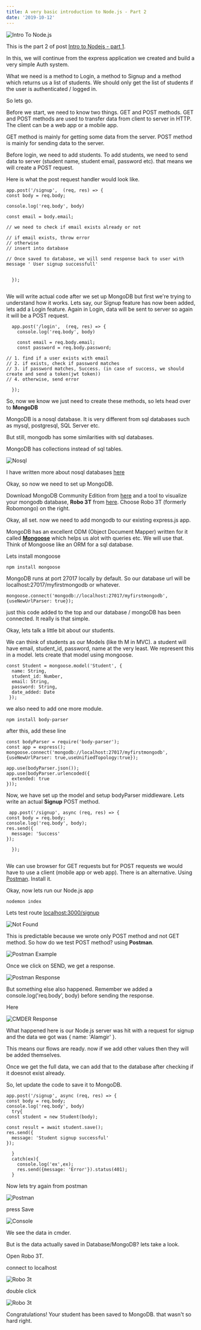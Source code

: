 ```yaml
---
title: A very basic introduction to Node.js - Part 2
date: '2019-10-12'
---
```


![Intro To Node.js](./node-js.png)

This is the part 2 of post [Intro to Nodejs - part 1](https://alamgirqazi.github.io/tech-blog/intro-to-nodejs-part-1/).

In this, we will continue from the express application we created and build a very simple Auth system.

What we need is a method to Login, a method to Signup and a method which returns us a list of students. We should only get the list of students if the user is authenticated / logged in.

So lets go.

Before we start, we need to know two things. GET and POST methods. GET and POST methods are used to transfer data from client to server in HTTP. The client can be a web app or a mobile app.

GET method is mainly for getting some data from the server. POST method is mainly for sending data to the server.

Before login, we need to add students. To add students, we need to send data to server (student name, student email, password etc). that means we will create a POST request.

Here is what the post request handler would look like.

```
app.post('/signup',  (req, res) => {
const body = req.body;

console.log('req.body', body)

const email = body.email;

// we need to check if email exists already or not

// if email exists, throw error
// otherwise
// insert into database

// Once saved to database, we will send response back to user with message ' User signup successfull'


  });


```

We will write actual code after we set up MongoDB but first we're trying to understand how it works. Lets say, our Signup feature has now been added, lets add a Login feature. Again in Login, data will be sent to server so again it will be a POST request.

```
  app.post('/login',  (req, res) => {
    console.log('req.body', body)

    const email = req.body.email;
    const password = req.body.password;

// 1. find if a user exists with email
// 2. if exists, check if password matches
// 3. if password matches, Success. (in case of success, we should create and send a token(jwt token))
// 4. otherwise, send error

  });
```

So, now we know we just need to create these methods, so lets head over to **MongoDB**

MongoDB is a nosql database. It is very different from sql databases such as mysql, postgresql, SQL Server etc.

But still, mongodb has some similarities with sql databases.

MongoDB has collections instead of sql tables.

![Nosql](./nosql.png)

I have written more about nosql databases [here](https://slides.com/alamgirqazi/nosql#/)

Okay, so now we need to set up MongoDB.

Download MongoDB Community Edition from [here](https://www.mongodb.com/download-center/community) and a tool to visualize your mongodb database, **Robo 3T** from [here](https://robomongo.org/download). Choose Robo 3T (formerly Robomongo) on the right.

Okay, all set. now we need to add mongodb to our existing express.js app.

MongoDB has an excellent ODM (Object Document Mapper) written for it called [**Mongoose**](https://mongoosejs.com/) which helps us alot with queries etc. We will use that. Think of Mongoose like an ORM for a sql database.

Lets install mongoose

```
npm install mongoose
```

MongoDB runs at port 27017 locally by default. So our database url will be localhost:27017/myfirstmongodb or whatever.

```
mongoose.connect('mongodb://localhost:27017/myfirstmongodb', {useNewUrlParser: true});
```

just this code added to the top and our database / mongoDB has been connected. It really is that simple.

Okay, lets talk a little bit about our students.

We can think of students as our Models (like th M in MVC). a student will have email, student_id, password, name at the very least. We represent this in a model. lets create that model using mongoose.

```
const Student = mongoose.model('Student', {
  name: String,
  student_id: Number,
  email: String,
  password: String,
  date_added: Date
 });

```

we also need to add one more module.

```
npm install body-parser
```

after this, add these line

```
const bodyParser = require('body-parser');
const app = express();
mongoose.connect('mongodb://localhost:27017/myfirstmongodb', {useNewUrlParser: true,useUnifiedTopology:true});

app.use(bodyParser.json());
app.use(bodyParser.urlencoded({
  extended: true
}));

```

Now, we have set up the model and setup bodyParser middleware. Lets write an actual **Signup** POST method.

```
 app.post('/signup', async (req, res) => {
const body = req.body;
console.log('req.body', body);
res.send({
  message: 'Success'
});

  });


```

We can use browser for GET requests but for POST requests we would have to use a client (mobile app or web app). There is an alternative. Using [Postman](https://www.getpostman.com/). Install it.

Okay, now lets run our Node.js app

```
nodemon index

```

Lets test route [localhost:3000/signup](http://localhost:3000/signup)

![Not Found](./notfound.png)

This is predictable because we wrote only POST method and not GET method. So how do we test POST method? using **Postman**.

![Postman Example](./postmaneg.PNG)

Once we click on SEND, we get a response.

![Postman Response](./postmanresponse.PNG)

But something else also happened. Remember we added a console.log('req.body', body) before sending the response.

Here

![CMDER Response](./cmderres.PNG)

What happened here is our Node.js server was hit with a request for signup and the data we got was {
name: 'Alamgir'
}.

This means our flows are ready. now if we add other values then they will be added themselves.

Once we get the full data, we can add that to the database after checking if it doesnot exist already.

So, let update the code to save it to MongoDB.

```
app.post('/signup', async (req, res) => {
const body = req.body;
console.log('req.body', body)
  try{
const student = new Student(body);

const result = await student.save();
res.send({
  message: 'Student signup successful'
});

  }
  catch(ex){
    console.log('ex',ex);
    res.send({message: 'Error'}).status(401);
  }

```

Now lets try again from postman

![Postman](./postman2.PNG)

press Save

![Console](./consolecmd.PNG)

We see the data in cmder.

But is the data actually saved in Database/MongoDB? lets take a look.

Open Robo 3T.

connect to localhost

![Robo 3t](./robo3t.PNG)

double click

![Robo 3t](./robo3tsaved.PNG)

Congratulations! Your student has been saved to MongoDB. that wasn't so hard right.
